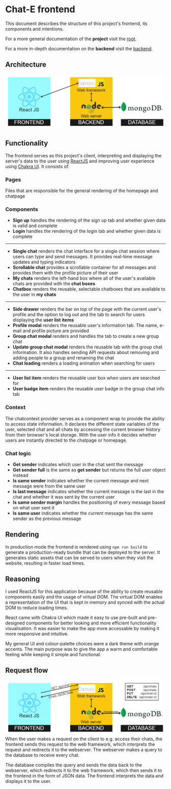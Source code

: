 # Chat-E frontend

This document describes the structure of this project's frontend, its components and intentions.

For a more general documentation of the **project** visit the [root](https://github.com/PaulBueckhard/Chat-E).

For a more in-depth documentation on the **backend** visit the [backend](https://github.com/PaulBueckhard/Chat-E/tree/master/backend).

## Architecture

![architecture](../diagrams/architecture.png)

## Functionality

The frontend serves as this project's client, interpreting and displaying the server's data to the user using [ReactJS](https://legacy.reactjs.org) and improving user experience using [Chakra UI](https://chakra-ui.com). It consists of:

### Pages

Files that are responsible for the general rendering of the homepage and chatpage

### Components

- **Sign up** handles the rendering of the sign up tab and whether given data is valid and complete
- **Login** handles the rendering of the login tab and whether given data is complete

---

- **Single chat** renders the chat interface for a single chat session where users can type and send messages. It provides real-time message updates and typing indicators
- **Scrollable chat** provides a scrollable container for all messages and provides them with the profile picture of their user
- **My chats** renders the left-hand box where all of the user's available chats are provided with the **chat boxes**
- **Chatbox** renders the reusable, selectable chatboxes that are available to the user in **my chats**

---

- **Side drawer** renders the bar on top of the page with the current user's profile and the option to log out and the tab to search for users displaying the **user list items**
- **Profile modal** renders the reusable user's information tab. The name, e-mail and profile picture are provided
- **Group chat modal** renders and handles the tab to create a new group chat
- **Update group chat modal** renders the reusable tab with the group chat information. It also handles sending API requests about removing and adding people to a group and renaming the chat
- **Chat loading** renders a loading animation when searching for users

---

- **User list item** renders the reusable user box when users are searched for
- **User badge item** renders the reusable user badge in the group chat info tab

### Context

The chatcontext provider serves as a component wrap to provide the ability to access state information. It declares the different state variables of the user, selected chat and all chats by accessing the current browser history from their browser's local storage. With the user info it decides whether users are instantly directed to the chatpage or homepage.

### Chat logic

- **Get sender** indicates which user in the chat sent the message
- **Get sender full** is the same as **get sender** but returns the full user object instead
- **Is same sender** indicates whether the current message and next message were from the same user
- **Is last message** indicates whether the current message is the last in the chat and whether it was sent by the current user
- **Is same sender margin** handles the positioning of every message based on what user sent it
- **Is same user** indicates whether the current message has the same sender as the previous message

## Rendering

In production mode the frontend is rendered using `npm run build` to generate a production-ready bundle that can be deployed to the server. It generates static assets that can be served to users when they visit the website, resulting in faster load times.

## Reasoning

I used ReactJS for this application because of the ability to create reusable components easily and the usage of virtual DOM. The virtual DOM enables a representation of the UI that is kept in memory and synced with the actual DOM to reduce loading times.

React came with Chakra UI which made it easy to use pre-built and pre-designed components for better looking and more efficient functionality visualisation. It was easier to make the app more accessable by making it more responsive and intuitive.

My general UI and colour-palette choices were a dark theme with orange accents. The main purpose was to give the app a warm and comfortable feeling while keeping it simple and functional.

## Request flow

![request](../diagrams/request.png)
When the user makes a request on the client to e.g. access their chats, the frontend sends this request to the web framework, which interprets the request and redirects it to the webserver. The webserver makes a query to the database to receive every chat.

The database compiles the query and sends the data back to the webserver, which redirects it to the web framework, which then sends it to the frontend in the form of JSON data. The frontend interprets the data and displays it to the user.
